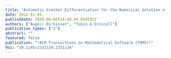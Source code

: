 ```yaml
---
title: "Automatic Fréchet Differentiation for the Numerical Solution of Boundary-Value Problems"
date: 2012-01-01
publishDate: 2019-06-06T14:48:49.939592Z
authors: ["Asgeir Birkisson", "Tobin A Driscoll"]
publication_types: ["2"]
abstract: ""
featured: false
publication: "*ACM Transactions on Mathematical Software (TOMS)*"
doi: "10.1145/2331130.2331134"
---
```



